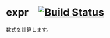# expr　[![Build Status](https://travis-ci.org/javecs/expr.svg?branch=master)](https://travis-ci.org/javecs/expr)

数式を計算します。
